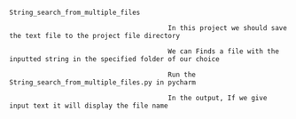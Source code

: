                                                              
                                                            String_search_from_multiple_files
                                                            
                                            In this project we should save the text file to the project file directory
                                            
                                            We can Finds a file with the inputted string in the specified folder of our choice
                                            
                                            Run the String_search_from_multiple_files.py in pycharm
                                            
                                            In the output, If we give input text it will display the file name 

